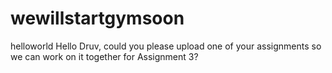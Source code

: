 # wewillstartgymsoon
helloworld
Hello Druv, could you please upload one of your assignments so we can work on it together for Assignment 3?
